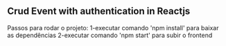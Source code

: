 ## Crud Event with authentication in Reactjs
Passos para rodar o projeto:
1-executar comando 'npm install' para baixar as dependências
2-executar comando 'npm start' para subir o frontend